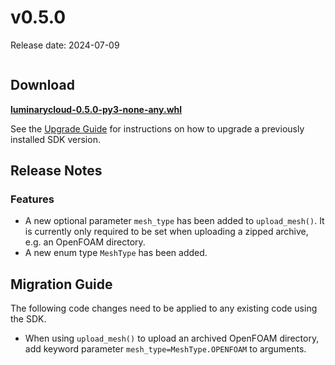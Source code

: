 # v0.5.0

Release date: 2024-07-09

```{include} ../early-access.md
```

## Download

**[luminarycloud-0.5.0-py3-none-any.whl](https://storage.googleapis.com/luminarycloud-learning/sample-projects/lc-sdk/api-files/luminarycloud-0.5.0-py3-none-any.whl)**

See the [Upgrade Guide](./index.md#upgrade-guide) for instructions on how to upgrade a previously
installed SDK version.

## Release Notes

### Features

- A new optional parameter `mesh_type` has been added to `upload_mesh()`. It is
currently only required to be set when uploading a zipped archive, e.g. an
OpenFOAM directory.
- A new enum type `MeshType` has been added.

## Migration Guide

The following code changes need to be applied to any existing code using the
SDK.

- When using `upload_mesh()` to upload an archived OpenFOAM directory, add
keyword parameter `mesh_type=MeshType.OPENFOAM` to arguments.
